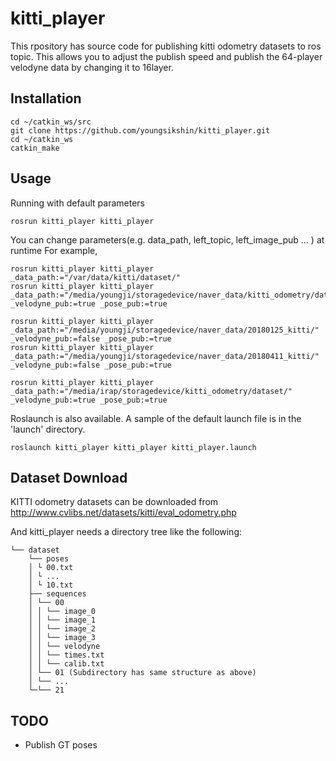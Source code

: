 # kitti_player

This rpository has source code for publishing kitti odometry datasets to ros topic. This allows you to adjust the publish speed and publish the 64-player velodyne data by changing it to 16layer.

## Installation

```
cd ~/catkin_ws/src
git clone https://github.com/youngsikshin/kitti_player.git
cd ~/catkin_ws
catkin_make
```

## Usage

Running with default parameters

```
rosrun kitti_player kitti_player
```

You can change parameters(e.g. data_path, left_topic, left_image_pub ... ) at runtime
For example, 

```
rosrun kitti_player kitti_player _data_path:="/var/data/kitti/dataset/"
rosrun kitti_player kitti_player _data_path:="/media/youngji/storagedevice/naver_data/kitti_odometry/dataset/" _velodyne_pub:=true _pose_pub:=true

rosrun kitti_player kitti_player _data_path:="/media/youngji/storagedevice/naver_data/20180125_kitti/" _velodyne_pub:=false _pose_pub:=true
rosrun kitti_player kitti_player _data_path:="/media/youngji/storagedevice/naver_data/20180411_kitti/" _velodyne_pub:=false _pose_pub:=true

rosrun kitti_player kitti_player _data_path:="/media/irap/storagedevice/kitti_odometry/dataset/" _velodyne_pub:=true _pose_pub:=true

```

Roslaunch is also available. A sample of the default launch file is in the 'launch' directory.

```
roslaunch kitti_player kitti_player kitti_player.launch
```

## Dataset Download

KITTI odometry datasets can be downloaded from http://www.cvlibs.net/datasets/kitti/eval_odometry.php

And kitti_player needs a directory tree like the following: 
```
└── dataset
    └── poses
    │ └ 00.txt
    │ └ ...
    │ └ 10.txt
    ├── sequences
    │ └── 00
    │ │ └── image_0
    │ │ └── image_1
    │ │ └── image_2
    │ │ └── image_3
    │ │ └── velodyne
    │ │ └── times.txt
    │ │ └── calib.txt
    │ └── 01 (Subdirectory has same structure as above)
    │ └── ...
    └─└── 21
```

## TODO

* Publish GT poses

